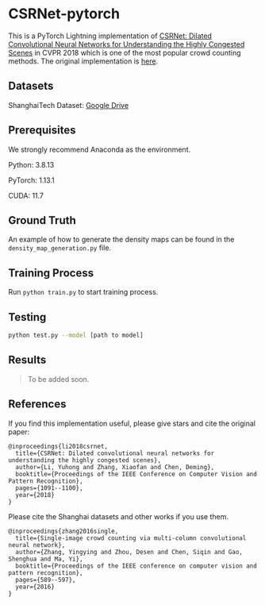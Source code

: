 # CSRNet-pytorch

This is a PyTorch Lightning implementation of [CSRNet: Dilated Convolutional Neural Networks for Understanding the Highly Congested Scenes](https://arxiv.org/abs/1802.10062) in CVPR 2018 which is one of the most popular crowd counting methods. The original implementation is [here](https://github.com/leeyeehoo/CSRNet-pytorch).

## Datasets
ShanghaiTech Dataset: [Google Drive](https://drive.google.com/open?id=16dhJn7k4FWVwByRsQAEpl9lwjuV03jVI)

## Prerequisites
We strongly recommend Anaconda as the environment.

Python: 3.8.13

PyTorch: 1.13.1

CUDA: 11.7

## Ground Truth

An example of how to generate the density maps can be found in the `density_map_generation.py` file. 

## Training Process

Run `python train.py` to start training process.

## Testing

```bash
python test.py --model [path to model] 
```

## Results

> To be added soon.

## References

If you find this implementation useful, please give stars and cite the original paper:

```
@inproceedings{li2018csrnet,
  title={CSRNet: Dilated convolutional neural networks for understanding the highly congested scenes},
  author={Li, Yuhong and Zhang, Xiaofan and Chen, Deming},
  booktitle={Proceedings of the IEEE Conference on Computer Vision and Pattern Recognition},
  pages={1091--1100},
  year={2018}
}
```
Please cite the Shanghai datasets and other works if you use them.

```
@inproceedings{zhang2016single,
  title={Single-image crowd counting via multi-column convolutional neural network},
  author={Zhang, Yingying and Zhou, Desen and Chen, Siqin and Gao, Shenghua and Ma, Yi},
  booktitle={Proceedings of the IEEE conference on computer vision and pattern recognition},
  pages={589--597},
  year={2016}
}
```